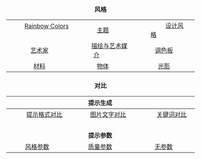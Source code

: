 <div align='center'>

<h3><pre>风格</pre></h3>

|                                                                                                                                                                                  |                                                                                                                                                                                      |                                                                                                                                                                                                                                  |
| :------------------------------------------------------------------------------------------------------------------------------------------------------------------------------: | :----------------------------------------------------------------------------------------------------------------------------------------------------------------------------------: | :------------------------------------------------------------------------------------------------------------------------------------------------------------------------------------------------------------------------------: |
| &nbsp;&nbsp;&nbsp;&nbsp;&nbsp;&nbsp;&nbsp;&nbsp; [Rainbow Colors](/Pages/MJ_V4/Style_Pages/Just_The_Style/Rainbow_of_Colors.md) &nbsp;&nbsp;&nbsp;&nbsp;&nbsp;&nbsp;&nbsp;&nbsp; |                                                              [主题](/Pages/MJ_V4/Style_Pages/Just_The_Style/Themes.md)                                                               | &nbsp;&nbsp;&nbsp;&nbsp;&nbsp;&nbsp;&nbsp;&nbsp;&nbsp;&nbsp;&nbsp;&nbsp;&nbsp;[设计风格](/Pages/MJ_V4/Style_Pages/Just_The_Style/Design_Styles.md)&nbsp;&nbsp;&nbsp;&nbsp;&nbsp;&nbsp;&nbsp;&nbsp;&nbsp;&nbsp;&nbsp;&nbsp;&nbsp; |
|                                                           [艺术家](/Pages/MJ_V4/Style_Pages/Just_The_Style/Artists.md)                                                           | &nbsp;&nbsp;&nbsp;&nbsp;&nbsp;&nbsp;&nbsp;&nbsp;[描绘与艺术媒介]()&nbsp;&nbsp;&nbsp;&nbsp;&nbsp;&nbsp;&nbsp;&nbsp; |                                                                             [调色板](/Pages/MJ_V4/Style_Pages/Just_The_Style/Colors_and_Palettes.md)                                                                             |
|                                                           [材料](/Pages/MJ_V4/Style_Pages/Just_The_Style/Materials.md)                                                           |                                                              [物体](/Pages/MJ_V4/Style_Pages/Just_The_Style/Objects.md)                                                              |                                                                                   [光影](/Pages/MJ_V4/Style_Pages/Just_The_Style/Lighting.md)                                                                                    |

<h3><pre>对比</pre></h3>

|                                                                                                                                                                                            |                                                                                              **提示生成**                                                                                              |                                                                                                                                                                                                                  |
| :----------------------------------------------------------------------------------------------------------------------------------------------------------------------------------------: | :----------------------------------------------------------------------------------------------------------------------------------------------------------------------------------------------------: | :--------------------------------------------------------------------------------------------------------------------------------------------------------------------------------------------------------------: |
| &nbsp;&nbsp;&nbsp;&nbsp;&nbsp;&nbsp;&nbsp;&nbsp; [提示格式对比](/Pages/MJ_V4/Comparison_Pages/Prompt_Writing/Prompt_Format_Comparison.md) &nbsp;&nbsp;&nbsp;&nbsp;&nbsp;&nbsp;&nbsp;&nbsp; | &nbsp;&nbsp;&nbsp;&nbsp;&nbsp;&nbsp;&nbsp;&nbsp;&nbsp; [图片文字对比](/Pages/MJ_V4/Comparison_Pages/Prompt_Writing/Text_In_Image_Comparison.md) &nbsp;&nbsp;&nbsp;&nbsp;&nbsp;&nbsp;&nbsp;&nbsp;&nbsp; | &nbsp;&nbsp;&nbsp;&nbsp;&nbsp;&nbsp;&nbsp;&nbsp;&nbsp;&nbsp;[关键词对比](/Pages/MJ_V4/Comparison_Pages/Prompt_Writing/Keyword_Weight_Comparison.md) &nbsp;&nbsp;&nbsp;&nbsp;&nbsp;&nbsp;&nbsp;&nbsp;&nbsp;&nbsp; |
|                                                                                                                                                                                            |                                                                                                                                                                                                        |
|                                                                                                                                                                                            |                                                                                              **提示参数**                                                                                              |                                                                                                                                                                                                                  |
|                                               [风格参数](/Pages/MJ_V4/Comparison_Pages/Parameters/Stylize_Comparison/Stylize_Comparison.md)                                                |                                                     [质量参数](/Pages/MJ_V4/Comparison_Pages/Parameters/Quality_Comparison/Quality_Comparison.md)                                                      |                                                                  [无参数](/Pages/MJ_V4/Comparison_Pages/Parameters/No_Parameter_Comparison.md)                                                                   |
</div>
